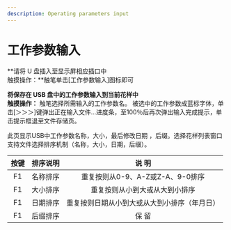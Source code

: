 ```yaml
---
description: Operating parameters input
---
```


# 工作参数输入

**请将 U 盘插入至显示屏相应插口中  
触摸操作：**触笔单击\[工作参数输入\]图标即可

**将保存在 USB 盘中的工作参数输入到当前花样中  
触摸操作：** 触笔选择所需输入的工作参数名。 被选中的工作参数成蓝标字体，单击\[＞＞＞\]键弹出正在输入文件...进度条，至100％后再次弹出输入完成提示，单击提示框退至文件存储页。

此页显示USB中工作参数名称，大小，最后修改日期 ，后缀。选择花样列表窗口支持文件选择排序机制（名称，大小，日期，后缀）。

| **按键** | **排序说明** | **说  明** |
| :---: | :---: | :---: |
| F1  | 名称排序 | 重复按则从0-9、A-Z或Z-A、9-0排序 |
| F1  | 大小排序 | 重复按则从小到大或从大到小排序 |
| F1  | 日期排序 | 重复按则日期从小到大或从大到小排序（年月日） |
| F1  | 后缀排序 | 保  留 |



